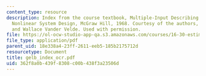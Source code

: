 ```yaml
---
content_type: resource
description: Index from the course textbook, Multiple-Input Describing Functions and
  Nonlinear System Design, McGraw Hill, 1968. Courtesy of the authors, Authur Gelb
  and Wallace Vander Velde. Used with permission.
file: https://ol-ocw-studio-app-qa.s3.amazonaws.com/courses/16-30-estimation-and-control-of-aerospace-systems-spring-2004/362f8a0b439f8308c00b438f3a23506d_gelb_index_ocr.pdf
file_type: application/pdf
parent_uid: 18e338a4-23ff-2611-eeb5-185b2175712d
resourcetype: Document
title: gelb_index_ocr.pdf
uid: 362f8a0b-439f-8308-c00b-438f3a23506d
---
```

